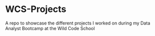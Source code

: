 # WCS-Projects
A repo to showcase the different projects I worked on during my Data Analyst Bootcamp at the Wild Code School
